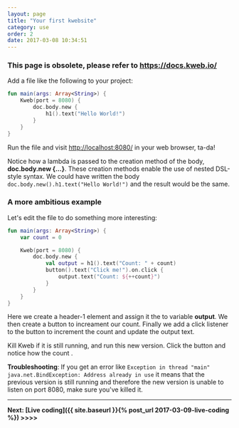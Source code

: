 ```yaml
---
layout: page
title: "Your first kwebsite"
category: use
order: 2
date: 2017-03-08 10:34:51
---
```


### This page is obsolete, please refer to https://docs.kweb.io/

Add a file like the following to your project:

```kotlin
fun main(args: Array<String>) {
    Kweb(port = 8080) {
        doc.body.new {
            h1().text("Hello World!")
        }
    }
}
```

Run the file and visit [http://localhost:8080/](http://localhost:8080/) in your web browser, ta-da!

Notice how a lambda is passed to the creation method of the body, **doc.body.new {...}**. These creation methods enable the use of nested DSL-style syntax. We could have written the body `doc.body.new().h1.text("Hello World!")` and the result would be the same.

### A more ambitious example

Let's edit the file to do something more interesting:

```kotlin
fun main(args: Array<String>) {
    var count = 0

    Kweb(port = 8080) {
        doc.body.new {
            val output = h1().text("Count: " + count)
            button().text("Click me!").on.click {
                output.text("Count: ${++count}")
            }
        }
    }
}
```

Here we create a header-1 element and assign it the to variable **output**. We then create a button to increament our count. Finally we add a click listener to the button to increment the count and update the output text.

Kill Kweb if it is still running, and run this new version.  Click the button and notice how the count .

**Troubleshooting**: If you get an error like `Exception in thread "main" java.net.BindException: Address already in use` it means 
that the previous version is still running and therefore the new version is unable to listen on port 8080, make
sure you've killed it.

-----------
**Next: [Live coding]({{ site.baseurl }}{% post_url 2017-03-09-live-coding %}) >>>>**
